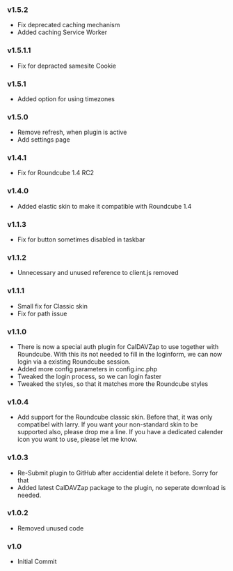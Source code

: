 ### v1.5.2
- Fix deprecated caching mechanism
- Added caching Service Worker
  
### v1.5.1.1
- Fix for depracted samesite Cookie
  
### v1.5.1
- Added option for using timezones
  
### v1.5.0
- Remove refresh, when plugin is active
- Add settings page
  
### v1.4.1
- Fix for Roundcube 1.4 RC2
  
### v1.4.0
- Added elastic skin to make it compatible with Roundcube 1.4
  
### v1.1.3
  - Fix for button sometimes disabled in taskbar

### v1.1.2
  - Unnecessary and unused reference to client.js removed 
  
### v1.1.1
  - Small fix for Classic skin
  - Fix for path issue

### v1.1.0
  - There is now a special auth plugin for CalDAVZap to use together with Roundcube. With this its not needed to fill in the loginform, we can now login via a existing Roundcube session.
  - Added more config parameters in config.inc.php
  - Tweaked the login process, so we can login faster
  - Tweaked the styles, so that it matches more the Roundcube styles
  
### v1.0.4
  - Add support for the Roundcube classic skin. Before that, it was only compatibel with larry. If you want your non-standard skin to be supported also, please drop me a line. If you have a dedicated calender icon you want to use, please let me know.

### v1.0.3
  - Re-Submit plugin to GitHub after accidential delete it before. Sorry for that
  - Added latest CalDAVZap package to the plugin, no seperate download is needed.

### v1.0.2
- Removed unused code

### v1.0
- Initial Commit
